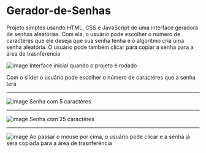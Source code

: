 # Gerador-de-Senhas
Projeto simples usando HTML, CSS e JavaScript de uma interface geradora de senhas aleatórias. Com ela, o usuário pode escolher o número de caractéres que ele deseja que sua senha tenha
e o algoritmo cria uma senha aleatória. O usuário pode também clicar para copiar a senha para a área de trasnferencia

![image](https://user-images.githubusercontent.com/56441318/154981123-7736c1ec-8611-41ab-a956-a41a036e77c5.png)
Interface inicial quando o projeto é rodado

Com o slider o usuário pode escolher o número de caractéres que a senha terá

---
![image](https://user-images.githubusercontent.com/56441318/154981304-345ce2f9-9d94-497f-96e5-9347aab45d41.png)
Senha com 5 caractéres

---
![image](https://user-images.githubusercontent.com/56441318/154981356-89dc5844-eb45-434b-b745-23b29c51075b.png)
Senha com 25 caractéres

---
![image](https://user-images.githubusercontent.com/56441318/154981434-1b4f3338-1518-4f82-bffb-35cee4ae34ad.png)
Ao passar o mouse por cima, o usuário pode clicar e a senha já sera copiada para a área de trasnferência
